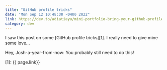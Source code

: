 ```yaml
---
title: "GitHub profile tricks"
date: "Mon Sep 12 10:48:30 -0400 2022"
link: https://dev.to/adiatiayu/mini-portfolio-bring-your-github-profile-to-the-next-level-5c8n
category: dev
---
```


I saw this post on some [GitHub profile tricks][1]. I really need to give mine
some love...

Hey, Josh-a-year-from-now: You probably still need to do this!

[1]: {{ page.link}}

